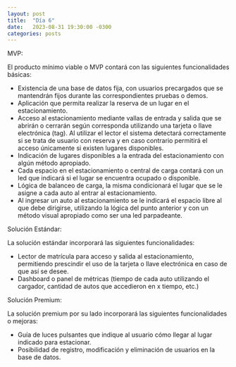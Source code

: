 ```yaml
---
layout: post
title:  "Día 6"
date:   2023-08-31 19:30:00 -0300
categories: posts
---
```


MVP:

El producto mínimo viable o MVP contará con las siguientes funcionalidades básicas:

- Existencia de una base de datos fija, con usuarios precargados que se mantendrán fijos durante las correspondientes pruebas o demos.
- Aplicación que permita realizar la reserva de un lugar en el estacionamiento.
- Acceso al estacionamiento mediante vallas de entrada y salida que se abrirán o cerrarán según corresponda utilizando una tarjeta o llave electrónica (tag). Al utilizar el lector el sistema detectará correctamente si se trata de usuario con reserva y en caso contrario permitirá el acceso únicamente si existen lugares disponibles.
- Indicación de lugares disponibles a la entrada del estacionamiento con algún método apropiado.
- Cada espacio en el estacionamiento o central de carga contará con un led que indicará si el lugar se encuentra ocupado o disponible.
- Lógica de balanceo de carga, la misma condicionará el lugar que se le asigne a cada auto al entrar al estacionamiento.
- Al ingresar un auto al estacionamiento se le indicará el espacio libre al que debe dirigirse, utilizando la lógica del punto anterior y con un método visual apropiado como ser una led parpadeante.
  
Solución Estándar:

La solución estándar incorporará las siguientes funcionalidades:

- Lector de matrícula para acceso y salida al estacionamiento, permitiendo prescindir el uso de la tarjeta o llave electrónica en caso de que así se desee.
- Dashboard o panel de métricas (tiempo de cada auto utilizando el cargador, cantidad de autos que accedieron en x tiempo, etc.)

Solución Premium:

La solución premium por su lado incorporará las siguientes funcionalidades o mejoras:
 
- Guía de luces pulsantes que indique al usuario cómo llegar al lugar indicado para estacionar.
- Posibilidad de registro, modificación y eliminación de usuarios en la base de datos.
